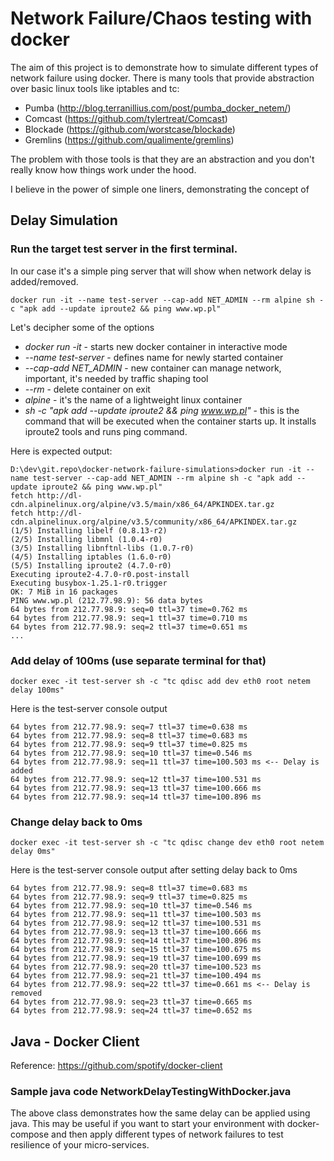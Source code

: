 # Network Failure/Chaos testing with docker

The aim of this project is to demonstrate how to simulate different types of network failure using docker.
There is many tools that provide abstraction over basic linux tools like iptables and tc:
* Pumba (http://blog.terranillius.com/post/pumba_docker_netem/)
* Comcast (https://github.com/tylertreat/Comcast)
* Blockade (https://github.com/worstcase/blockade)
* Gremlins (https://github.com/qualimente/gremlins)

The problem with those tools is that they are an abstraction and you don't really know how things work under the hood.

I believe in the power of simple one liners, demonstrating the concept of  

## Delay Simulation

### Run the target test server in the first terminal. 
In our case it's a simple ping server that will show when network delay is added/removed.
 
```
docker run -it --name test-server --cap-add NET_ADMIN --rm alpine sh -c "apk add --update iproute2 && ping www.wp.pl"
```

Let's decipher some of the options
* _docker run -it_        - starts new docker container in interactive mode
* _--name test-server_    - defines name for newly started container
* _--cap-add NET_ADMIN_   - new container can manage network, important, it's needed by traffic shaping tool
* _--rm_                  - delete container on exit
* _alpine_                - it's the name of a lightweight linux container
* _sh -c "apk add --update iproute2 && ping www.wp.pl"_ - this is the command that will be executed when the container starts up. It installs iproute2 tools and runs ping command. 

Here is expected output:
```
D:\dev\git.repo\docker-network-failure-simulations>docker run -it --name test-server --cap-add NET_ADMIN --rm alpine sh -c "apk add --update iproute2 && ping www.wp.pl"
fetch http://dl-cdn.alpinelinux.org/alpine/v3.5/main/x86_64/APKINDEX.tar.gz
fetch http://dl-cdn.alpinelinux.org/alpine/v3.5/community/x86_64/APKINDEX.tar.gz
(1/5) Installing libelf (0.8.13-r2)
(2/5) Installing libmnl (1.0.4-r0)
(3/5) Installing libnftnl-libs (1.0.7-r0)
(4/5) Installing iptables (1.6.0-r0)
(5/5) Installing iproute2 (4.7.0-r0)
Executing iproute2-4.7.0-r0.post-install
Executing busybox-1.25.1-r0.trigger
OK: 7 MiB in 16 packages
PING www.wp.pl (212.77.98.9): 56 data bytes
64 bytes from 212.77.98.9: seq=0 ttl=37 time=0.762 ms
64 bytes from 212.77.98.9: seq=1 ttl=37 time=0.710 ms
64 bytes from 212.77.98.9: seq=2 ttl=37 time=0.651 ms
...
```

### Add delay of 100ms (use separate terminal for that)
```
docker exec -it test-server sh -c "tc qdisc add dev eth0 root netem delay 100ms"
```

Here is the test-server console output
```
64 bytes from 212.77.98.9: seq=7 ttl=37 time=0.638 ms
64 bytes from 212.77.98.9: seq=8 ttl=37 time=0.683 ms
64 bytes from 212.77.98.9: seq=9 ttl=37 time=0.825 ms
64 bytes from 212.77.98.9: seq=10 ttl=37 time=0.546 ms
64 bytes from 212.77.98.9: seq=11 ttl=37 time=100.503 ms <-- Delay is added
64 bytes from 212.77.98.9: seq=12 ttl=37 time=100.531 ms
64 bytes from 212.77.98.9: seq=13 ttl=37 time=100.666 ms
64 bytes from 212.77.98.9: seq=14 ttl=37 time=100.896 ms
```

### Change delay back to 0ms
```
docker exec -it test-server sh -c "tc qdisc change dev eth0 root netem delay 0ms"
```

Here is the test-server console output after setting delay back to 0ms

```
64 bytes from 212.77.98.9: seq=8 ttl=37 time=0.683 ms
64 bytes from 212.77.98.9: seq=9 ttl=37 time=0.825 ms
64 bytes from 212.77.98.9: seq=10 ttl=37 time=0.546 ms
64 bytes from 212.77.98.9: seq=11 ttl=37 time=100.503 ms
64 bytes from 212.77.98.9: seq=12 ttl=37 time=100.531 ms
64 bytes from 212.77.98.9: seq=13 ttl=37 time=100.666 ms
64 bytes from 212.77.98.9: seq=14 ttl=37 time=100.896 ms
64 bytes from 212.77.98.9: seq=15 ttl=37 time=100.675 ms
64 bytes from 212.77.98.9: seq=19 ttl=37 time=100.699 ms
64 bytes from 212.77.98.9: seq=20 ttl=37 time=100.523 ms
64 bytes from 212.77.98.9: seq=21 ttl=37 time=100.494 ms
64 bytes from 212.77.98.9: seq=22 ttl=37 time=0.661 ms <-- Delay is removed
64 bytes from 212.77.98.9: seq=23 ttl=37 time=0.665 ms
64 bytes from 212.77.98.9: seq=24 ttl=37 time=0.652 ms
```

## Java - Docker Client 

Reference: https://github.com/spotify/docker-client

### Sample java code NetworkDelayTestingWithDocker.java 

The above class demonstrates how the same delay can be applied using java. 
This may be useful if you want to start your environment with docker-compose and then apply 
different types of network failures to test resilience of your micro-services.